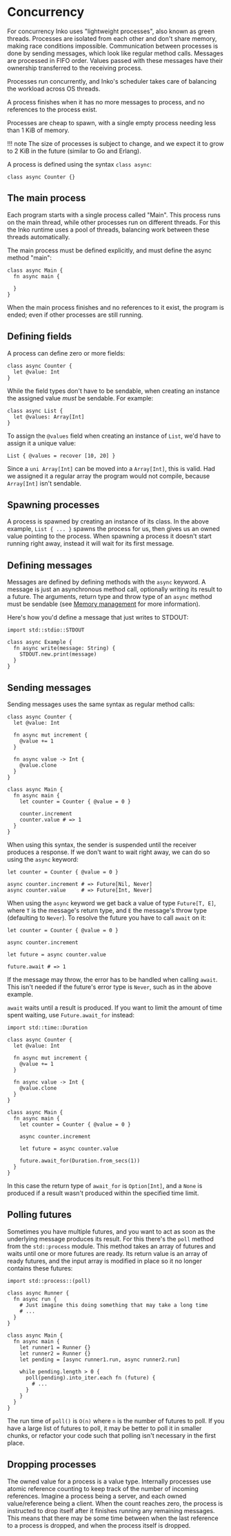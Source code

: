 # Concurrency

For concurrency Inko uses "lightweight processes", also known as green threads.
Processes are isolated from each other and don't share memory, making race
conditions impossible. Communication between processes is done by sending
messages, which look like regular method calls. Messages are processed in FIFO
order. Values passed with these messages have their ownership transferred to the
receiving process.

Processes run concurrently, and Inko's scheduler takes care of balancing the
workload across OS threads.

A process finishes when it has no more messages to process, and no references to
the process exist.

Processes are cheap to spawn, with a single empty process needing less than 1
KiB of memory.

!!! note
    The size of processes is subject to change, and we expect it to grow to 2
    KiB in the future (similar to Go and Erlang).

A process is defined using the syntax `class async`:

```inko
class async Counter {}
```

## The main process

Each program starts with a single process called "Main". This process runs on
the main thread, while other processes run on different threads. For this the
Inko runtime uses a pool of threads, balancing work between these threads
automatically.

The main process must be defined explicitly, and must define the async method
"main":

```inko
class async Main {
  fn async main {

  }
}
```

When the main process finishes and no references to it exist, the program is
ended; even if other processes are still running.

## Defining fields

A process can define zero or more fields:

```inko
class async Counter {
  let @value: Int
}
```

While the field types don't have to be sendable, when creating an instance the
assigned value _must_ be sendable. For example:

```inko
class async List {
  let @values: Array[Int]
}
```

To assign the `@values` field when creating an instance of `List`, we'd have to
assign it a unique value:

```inko
List { @values = recover [10, 20] }
```

Since a `uni Array[Int]` can be moved into a `Array[Int]`, this is valid. Had we
assigned it a regular array the program would not compile, because `Array[Int]`
isn't sendable.

## Spawning processes

A process is spawned by creating an instance of its class. In the above example,
`List { ... }` spawns the process for us, then gives us an owned value pointing
to the process. When spawning a process it doesn't start running right away,
instead it will wait for its first message.

## Defining messages

Messages are defined by defining methods with the `async` keyword. A message is
just an asynchronous method call, optionally writing its result to a future. The
arguments, return type and throw type of an `async` method must be sendable (see
[Memory management](memory-management.md) for more information).

Here's how you'd define a message that just writes to STDOUT:

```inko
import std::stdio::STDOUT

class async Example {
  fn async write(message: String) {
    STDOUT.new.print(message)
  }
}
```

## Sending messages

Sending messages uses the same syntax as regular method calls:

```inko
class async Counter {
  let @value: Int

  fn async mut increment {
    @value += 1
  }

  fn async value -> Int {
    @value.clone
  }
}

class async Main {
  fn async main {
    let counter = Counter { @value = 0 }

    counter.increment
    counter.value # => 1
  }
}
```

When using this syntax, the sender is suspended until the receiver produces a
response. If we don't want to wait right away, we can do so using the `async`
keyword:

```inko
let counter = Counter { @value = 0 }

async counter.increment # => Future[Nil, Never]
async counter.value     # => Future[Int, Never]
```

When using the `async` keyword we get back a value of type `Future[T, E]`, where
`T` is the message's return type, and `E` the message's throw type (defaulting
to `Never`). To resolve the future you have to call `await` on it:

```inko
let counter = Counter { @value = 0 }

async counter.increment

let future = async counter.value

future.await # => 1
```

If the message may throw, the error has to be handled when calling `await`. This
isn't needed if the future's error type is `Never`, such as in the above
example.

`await` waits until a result is produced. If you want to limit the amount
of time spent waiting, use `Future.await_for` instead:

```inko
import std::time::Duration

class async Counter {
  let @value: Int

  fn async mut increment {
    @value += 1
  }

  fn async value -> Int {
    @value.clone
  }
}

class async Main {
  fn async main {
    let counter = Counter { @value = 0 }

    async counter.increment

    let future = async counter.value

    future.await_for(Duration.from_secs(1))
  }
}
```

In this case the return type of `await_for` is `Option[Int]`, and a `None` is
produced if a result wasn't produced within the specified time limit.

## Polling futures

Sometimes you have multiple futures, and you want to act as soon as the
underlying message produces its result. For this there's the `poll` method from
the `std::process` module. This method takes an array of futures and waits until
one or more futures are ready. Its return value is an array of ready futures,
and the input array is modified in place so it no longer contains these futures:

```inko
import std::process::(poll)

class async Runner {
  fn async run {
    # Just imagine this doing something that may take a long time
    # ...
  }
}

class async Main {
  fn async main {
    let runner1 = Runner {}
    let runner2 = Runner {}
    let pending = [async runner1.run, async runner2.run]

    while pending.length > 0 {
      poll(pending).into_iter.each fn (future) {
        # ...
      }
    }
  }
}
```

The run time of `poll()` is `O(n)` where `n` is the number of futures to poll.
If you have a large list of futures to poll, it may be better to poll it in
smaller chunks, or refactor your code such that polling isn't necessary in the
first place.

## Dropping processes

The owned value for a process is a value type. Internally processes use atomic
reference counting to keep track of the number of incoming references. Imagine a
process being a server, and each owned value/reference being a client. When the
count reaches zero, the process is instructed to drop itself after it finishes
running any remaining messages. This means that there may be some time between
when the last reference to a process is dropped, and when the process itself is
dropped.
